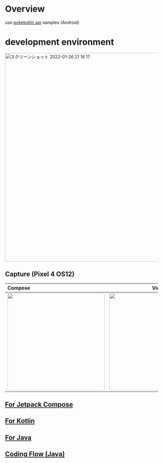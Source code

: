# Overview

use [pokekotlin api](https://github.com/PokeAPI/pokekotlin) samples (Android)

# development environment

<img width="686" alt="スクリーンショット 2022-01-26 21 18 17" src="https://user-images.githubusercontent.com/16476224/151161664-fa8cffbe-27ee-4ce0-bf32-6297aa34d959.png">

## Capture (Pixel 4 OS12)

| Compose | View |
|:---|:---:|
|<img src="https://user-images.githubusercontent.com/16476224/150694490-a0be2970-4711-417c-9165-d3bb0fd01f6b.gif" width=320 /> |<img src="https://user-images.githubusercontent.com/16476224/150690345-e3549103-b083-4072-b0c7-f084a1d2372d.gif" width=320 /> |


## [For Jetpack Compose](https://github.com/LeoAndo/andorid-pokekotlin-samples/tree/main/PokeKotlinApiComposeSample)

## [For Kotlin](https://github.com/LeoAndo/andorid-pokekotlin-samples/tree/main/PokeKotlinApiSample2)

## [For Java](https://github.com/LeoAndo/andorid-pokekotlin-samples/tree/main/PokeKotlinApiSample)

## [Coding Flow (Java)](https://www.youtube.com/watch?v=cDr-HNMeFww)
